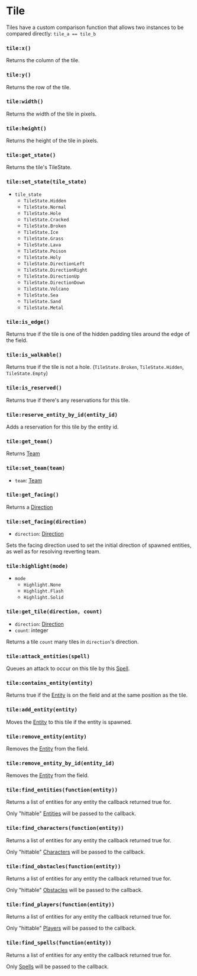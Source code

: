 # Tile

Tiles have a custom comparison function that allows two instances to be compared directly: `tile_a == tile_b`

### `tile:x()`

Returns the column of the tile.

### `tile:y()`

Returns the row of the tile.

### `tile:width()`

Returns the width of the tile in pixels.

### `tile:height()`

Returns the height of the tile in pixels.

### `tile:get_state()`

Returns the tile's TileState.

### `tile:set_state(tile_state)`

- `tile_state`
  - `TileState.Hidden`
  - `TileState.Normal`
  - `TileState.Hole`
  - `TileState.Cracked`
  - `TileState.Broken`
  - `TileState.Ice`
  - `TileState.Grass`
  - `TileState.Lava`
  - `TileState.Poison`
  - `TileState.Holy`
  - `TileState.DirectionLeft`
  - `TileState.DirectionRight`
  - `TileState.DirectionUp`
  - `TileState.DirectionDown`
  - `TileState.Volcano`
  - `TileState.Sea`
  - `TileState.Sand`
  - `TileState.Metal`

### `tile:is_edge()`

Returns true if the tile is one of the hidden padding tiles around the edge of the field.

### `tile:is_walkable()`

Returns true if the tile is not a hole. (`TileState.Broken`, `TileState.Hidden`, `TileState.Empty`)

### `tile:is_reserved()`

Returns true if there's any reservations for this tile.

### `tile:reserve_entity_by_id(entity_id)`

Adds a reservation for this tile by the entity id.

### `tile:get_team()`

Returns [Team](/docs/client/lua-api/entity#entityset_teamteam)

### `tile:set_team(team)`

- `team`: [Team](/docs/client/lua-api/entity#entityset_teamteam)

### `tile:get_facing()`

Returns a [Direction](/docs/client/lua-api/direction)

### `tile:set_facing(direction)`

- `direction`: [Direction](/docs/client/lua-api/direction)

Sets the facing direction used to set the initial direction of spawned entities, as well as for resolving reverting team.

### `tile:highlight(mode)`

- `mode`
  - `Highlight.None`
  - `Highlight.Flash`
  - `Highlight.Solid`

### `tile:get_tile(direction, count)`

- `direction`: [Direction](/docs/client/lua-api/direction)
- `count`: integer

Returns a tile `count` many tiles in `direction`'s direction.

### `tile:attack_entities(spell)`

Queues an attack to occur on this tile by this [Spell](/docs/client/lua-api/spell).

### `tile:contains_entity(entity)`

Returns true if the [Entity](/docs/client/lua-api/entity) is on the field and at the same position as the tile.

### `tile:add_entity(entity)`

Moves the [Entity](/docs/client/lua-api/entity) to this tile if the entity is spawned.

### `tile:remove_entity(entity)`

Removes the [Entity](/docs/client/lua-api/entity) from the field.

### `tile:remove_entity_by_id(entity_id)`

Removes the [Entity](/docs/client/lua-api/entity) from the field.

### `tile:find_entities(function(entity))`

Returns a list of entities for any entity the callback returned true for.

Only "hittable" [Entities](/docs/client/lua-api/entity) will be passed to the callback.

### `tile:find_characters(function(entity))`

Returns a list of entities for any entity the callback returned true for.

Only "hittable" [Characters](/docs/client/lua-api/character) will be passed to the callback.

### `tile:find_obstacles(function(entity))`

Returns a list of entities for any entity the callback returned true for.

Only "hittable" [Obstacles](/docs/client/lua-api/obstacle) will be passed to the callback.

### `tile:find_players(function(entity))`

Returns a list of entities for any entity the callback returned true for.

Only "hittable" [Players](/docs/client/lua-api/player) will be passed to the callback.

### `tile:find_spells(function(entity))`

Returns a list of entities for any entity the callback returned true for.

Only [Spells](/docs/client/lua-api/spell) will be passed to the callback.
